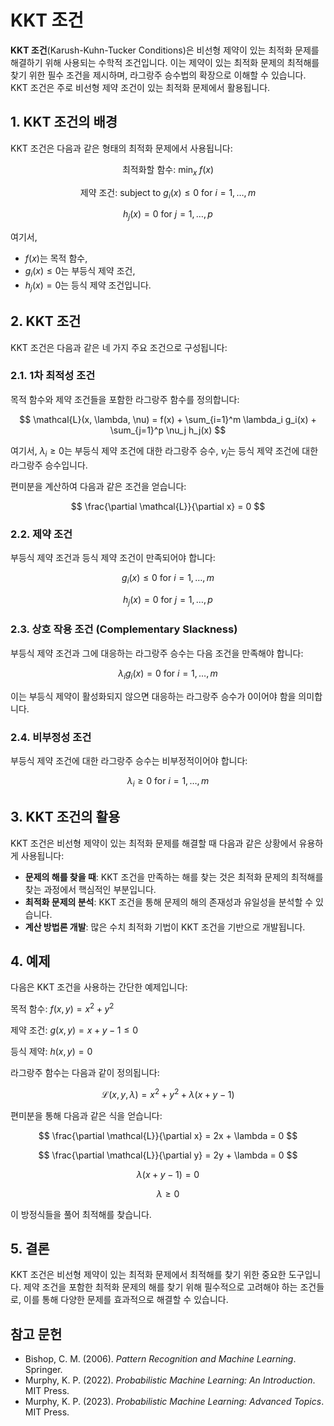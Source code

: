 # KKT 조건

**KKT 조건**(Karush-Kuhn-Tucker Conditions)은 비선형 제약이 있는 최적화 문제를 해결하기 위해 사용되는 수학적 조건입니다. 이는 제약이 있는 최적화 문제의 최적해를 찾기 위한 필수 조건을 제시하며, 라그랑주 승수법의 확장으로 이해할 수 있습니다. KKT 조건은 주로 비선형 제약 조건이 있는 최적화 문제에서 활용됩니다.

## 1. KKT 조건의 배경

KKT 조건은 다음과 같은 형태의 최적화 문제에서 사용됩니다:

$$
\text{최적화할 함수: } \min_x \; f(x)
$$

$$
\text{제약 조건: } \text{subject to } g_i(x) \leq 0 \text{ for } i = 1, \ldots, m
$$

$$
h_j(x) = 0 \text{ for } j = 1, \ldots, p
$$

여기서, 
- $f(x)$는 목적 함수,
- $g_i(x) \leq 0$는 부등식 제약 조건,
- $h_j(x) = 0$는 등식 제약 조건입니다.

## 2. KKT 조건

KKT 조건은 다음과 같은 네 가지 주요 조건으로 구성됩니다:

### 2.1. **1차 최적성 조건**

목적 함수와 제약 조건들을 포함한 라그랑주 함수를 정의합니다:

$$
\mathcal{L}(x, \lambda, \nu) = f(x) + \sum_{i=1}^m \lambda_i g_i(x) + \sum_{j=1}^p \nu_j h_j(x)
$$

여기서, $\lambda_i \geq 0$는 부등식 제약 조건에 대한 라그랑주 승수, $\nu_j$는 등식 제약 조건에 대한 라그랑주 승수입니다.

편미분을 계산하여 다음과 같은 조건을 얻습니다:

$$
\frac{\partial \mathcal{L}}{\partial x} = 0
$$

### 2.2. **제약 조건**

부등식 제약 조건과 등식 제약 조건이 만족되어야 합니다:

$$
g_i(x) \leq 0 \text{ for } i = 1, \ldots, m
$$

$$
h_j(x) = 0 \text{ for } j = 1, \ldots, p
$$

### 2.3. **상호 작용 조건 (Complementary Slackness)**

부등식 제약 조건과 그에 대응하는 라그랑주 승수는 다음 조건을 만족해야 합니다:

$$
\lambda_i g_i(x) = 0 \text{ for } i = 1, \ldots, m
$$

이는 부등식 제약이 활성화되지 않으면 대응하는 라그랑주 승수가 0이어야 함을 의미합니다.

### 2.4. **비부정성 조건**

부등식 제약 조건에 대한 라그랑주 승수는 비부정적이어야 합니다:

$$
\lambda_i \geq 0 \text{ for } i = 1, \ldots, m
$$

## 3. KKT 조건의 활용

KKT 조건은 비선형 제약이 있는 최적화 문제를 해결할 때 다음과 같은 상황에서 유용하게 사용됩니다:

- **문제의 해를 찾을 때**: KKT 조건을 만족하는 해를 찾는 것은 최적화 문제의 최적해를 찾는 과정에서 핵심적인 부분입니다.
- **최적화 문제의 분석**: KKT 조건을 통해 문제의 해의 존재성과 유일성을 분석할 수 있습니다.
- **계산 방법론 개발**: 많은 수치 최적화 기법이 KKT 조건을 기반으로 개발됩니다.

## 4. 예제

다음은 KKT 조건을 사용하는 간단한 예제입니다:

목적 함수: $f(x, y) = x^2 + y^2$

제약 조건: $g(x, y) = x + y - 1 \leq 0$

등식 제약: $h(x, y) = 0$

라그랑주 함수는 다음과 같이 정의됩니다:

$$
\mathcal{L}(x, y, \lambda) = x^2 + y^2 + \lambda (x + y - 1)
$$

편미분을 통해 다음과 같은 식을 얻습니다:

$$
\frac{\partial \mathcal{L}}{\partial x} = 2x + \lambda = 0
$$

$$
\frac{\partial \mathcal{L}}{\partial y} = 2y + \lambda = 0
$$

$$
\lambda (x + y - 1) = 0
$$

$$
\lambda \geq 0
$$

이 방정식들을 풀어 최적해를 찾습니다.

## 5. 결론

KKT 조건은 비선형 제약이 있는 최적화 문제에서 최적해를 찾기 위한 중요한 도구입니다. 제약 조건을 포함한 최적화 문제의 해를 찾기 위해 필수적으로 고려해야 하는 조건들로, 이를 통해 다양한 문제를 효과적으로 해결할 수 있습니다.

## 참고 문헌

- Bishop, C. M. (2006). *Pattern Recognition and Machine Learning*. Springer.
- Murphy, K. P. (2022). *Probabilistic Machine Learning: An Introduction*. MIT Press.
- Murphy, K. P. (2023). *Probabilistic Machine Learning: Advanced Topics*. MIT Press.
